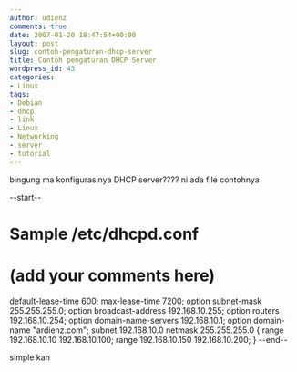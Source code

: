 ```yaml
---
author: udienz
comments: true
date: 2007-01-20 18:47:54+00:00
layout: post
slug: contoh-pengaturan-dhcp-server
title: Contoh pengaturan DHCP Server
wordpress_id: 43
categories:
- Linux
tags:
- Debian
- dhcp
- link
- Linux
- Networking
- server
- tutorial
---
```


bingung ma konfigurasinya DHCP server???? ni ada file contohnya

--start--

# Sample /etc/dhcpd.conf
# (add your comments here)
default-lease-time 600;
max-lease-time 7200;
option subnet-mask 255.255.255.0;
option broadcast-address 192.168.10.255;
option routers 192.168.10.254;
option domain-name-servers 192.168.10.1;
option domain-name "ardienz.com";
subnet 192.168.10.0 netmask 255.255.255.0 {
range 192.168.10.10 192.168.10.100;
range 192.168.10.150 192.168.10.200;
}
--end--

simple kan
